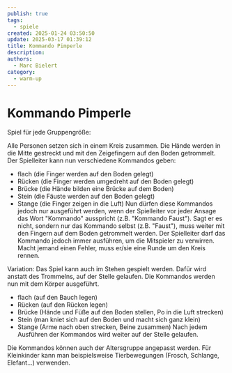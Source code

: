 ```yaml
---
publish: true
tags:
  - spiele
created: 2025-01-24 03:50:50
update: 2025-03-17 01:39:12
title: Kommando Pimperle
description: 
authors:
  - Marc Bielert
category:
  - warm-up
---
```


# Kommando Pimperle

Spiel für jede Gruppengröße:

Alle Personen setzen sich in einem Kreis zusammen.
Die Hände werden in die Mitte gestreckt und mit den Zeigefingern auf den Boden getrommelt.
Der Spielleiter kann nun verschiedene Kommandos geben:
- flach (die Finger werden auf den Boden gelegt)
- Rücken (die Finger werden umgedreht auf den Boden gelegt)
- Brücke (die Hände bilden eine Brücke auf dem Boden)
- Stein (die Fäuste werden auf den Boden gelegt)
- Stange (die Finger zeigen in die Luft)
Nun dürfen diese Kommandos jedoch nur ausgeführt werden, wenn der Spielleiter vor jeder Ansage das Wort "Kommando" ausspricht (z.B. "Kommando Faust").
Sagt er es nicht, sondern nur das Kommando selbst (z.B. "Faust"), muss weiter mit den Fingern auf dem Boden getrommelt werden. Der Spielleiter darf das Kommando jedoch immer ausführen, um die Mitspieler zu verwirren.
Macht jemand einen Fehler, muss er/sie eine Runde um den Kreis rennen.

Variation: Das Spiel kann auch im Stehen gespielt werden.
Dafür wird anstatt des Trommelns, auf der Stelle gelaufen. Die Kommandos werden nun mit dem Körper ausgeführt.
- flach (auf den Bauch legen)
- Rücken (auf den Rücken legen)
- Brücke (Hände und Füße auf den Boden stellen, Po in die Luft strecken)
- Stein (man kniet sich auf den Boden und macht sich ganz klein)
- Stange (Arme nach oben strecken, Beine zusammen)
Nach jedem Ausführen der Kommandos wird weiter auf der Stelle gelaufen.

Die Kommandos können auch der Altersgruppe angepasst werden.
Für Kleinkinder kann man beispielsweise Tierbewegungen (Frosch, Schlange, Elefant…) verwenden.


